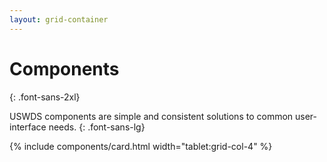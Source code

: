 ```yaml
---
layout: grid-container
---
```


# Components
{: .font-sans-2xl}

USWDS components are simple and consistent solutions to common user-interface needs.
{: .font-sans-lg}

{% include components/card.html width="tablet:grid-col-4" %}